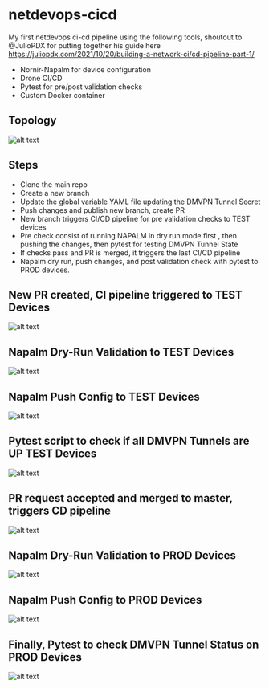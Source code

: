 # netdevops-cicd
My first netdevops ci-cd pipeline using the following tools, shoutout to @JulioPDX for putting together his guide here https://juliopdx.com/2021/10/20/building-a-network-ci/cd-pipeline-part-1/
- Nornir-Napalm for device configuration
- Drone CI/CD
- Pytest for pre/post validation checks
- Custom Docker container


## Topology
![alt text](https://i.imgur.com/09Ettlz.png)

## Steps
- Clone the main repo
- Create a new branch
- Update the global variable YAML file updating the DMVPN Tunnel Secret
- Push changes and publish new branch, create PR
- New branch triggers CI/CD pipeline for pre validation checks to TEST devices
- Pre check consist of running NAPALM in dry run mode first , then pushing the changes, then pytest for testing DMVPN Tunnel State
- If checks pass and PR is merged, it triggers the last CI/CD pipeline
- Napalm dry run, push changes, and post validation check with pytest to PROD devices.

## New PR created, CI pipeline triggered to TEST Devices
![alt text](https://i.imgur.com/pY9SoR5.png)

## Napalm Dry-Run Validation to TEST Devices
![alt text](https://i.imgur.com/6dZIoHz.png)

## Napalm Push Config to TEST Devices
![alt text](https://i.imgur.com/GerhQgr.png)

## Pytest script to check if all DMVPN Tunnels are UP TEST Devices
![alt text](https://i.imgur.com/T1IX4zd.png)

## PR request accepted and merged to master, triggers CD pipeline
![alt text](https://i.imgur.com/rcKyWj5.png)

## Napalm Dry-Run Validation to PROD Devices
![alt text](https://i.imgur.com/eKyYEjf.png)

## Napalm Push Config to PROD Devices
![alt text](https://i.imgur.com/eKyYEjf.png)

## Finally, Pytest to check DMVPN Tunnel Status on PROD Devices
![alt text](https://i.imgur.com/cDNnCMS.png)
